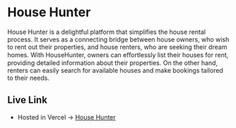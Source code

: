 # House Hunter

House Hunter is a delightful platform that simplifies the house rental process. It serves as a connecting bridge between house owners, who wish to rent out their properties, and house renters, who are seeking their dream homes. With HouseHunter, owners can eﬀortlessly list their houses for rent, providing detailed information about their properties. On the other hand, renters can easily search for available houses and make bookings tailored to their needs.

## Live Link

- Hosted in Vercel -> [House Hunter](https://househunter415.vercel.app/)
